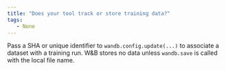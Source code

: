 ```yaml
---
title: "Does your tool track or store training data?"
tags:
   - None
---
```

Pass a SHA or unique identifier to `wandb.config.update(...)` to associate a dataset with a training run. W&B stores no data unless `wandb.save` is called with the local file name.